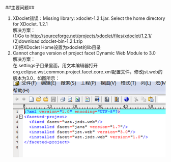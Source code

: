 ##主要问题##
1. XDoclet错误：Missing library: xdoclet-1.2.1.jar. Select the home directory for XDoclet. 1.2.1   
解决方案：  
(1)Go to http://sourceforge.net/projects/xdoclet/files/xdoclet/1.2.1/  
(2)download xdoclet-bin-1.2.1.zip  
(3)把XDoclet Home设置为xdoclet的lib目录
2. Cannot change version of project facet Dynamic Web Module to 3.0  
解决方案：  
在.settings子目录里面，用文本编辑器打开org.eclipse.wst.common.project.facet.core.xml配置文件，修改jst.web的版本为3.0，如图所示：  
![图](setting.png)
  